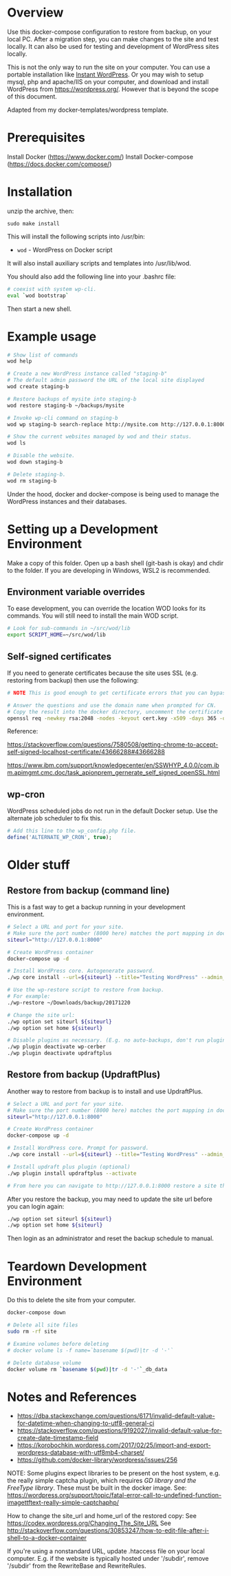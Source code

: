Overview
========

Use this docker-compose configuration to restore from backup, on your local PC. After a migration step, you can make changes to the site and test locally. It can also be used for testing and development of WordPress sites locally.

This is not the only way to run the site on your computer. You can use a portable installation like [Instant WordPress](http://www.instantwp.com/). Or you may wish to setup mysql, php and apache/IIS on your computer, and download and install WordPress from <https://wordpress.org/>. However that is beyond the scope of this document.

Adapted from my docker-templates/wordpress template.


Prerequisites
=============

Install Docker (https://www.docker.com/)
Install Docker-compose (https://docs.docker.com/compose/)


Installation
============

unzip the archive, then:

```
sudo make install
```

This will install the following scripts into /usr/bin:

- `wod` - WordPress on Docker script

It will also install auxiliary scripts and templates into /usr/lib/wod.

You should also add the following line into your .bashrc file:

```bash
# coexist with system wp-cli.
eval `wod bootstrap`
```

Then start a new shell.

Example usage
=============

```sh
# Show list of commands
wod help

# Create a new WordPress instance called "staging-b"
# The default admin password the URL of the local site displayed
wod create staging-b

# Restore backups of mysite into staging-b
wod restore staging-b ~/backups/mysite

# Invoke wp-cli command on staging-b
wod wp staging-b search-replace http://mysite.com http://127.0.0.1:8000

# Show the current websites managed by wod and their status.
wod ls

# Disable the website.
wod down staging-b

# Delete staging-b.
wod rm staging-b
```

Under the hood, docker and docker-compose is being used to manage the WordPress instances and their databases.


# Setting up a Development Environment

Make a copy of this folder. Open up a bash shell (git-bash is okay) and chdir to the folder. If you are developing in Windows, WSL2 is recommended.

## Environment variable overrides

To ease development, you can override the location WOD looks for its commands.
You will still need to install the main WOD script.

```bash
# Look for sub-commands in ~/src/wod/lib
export SCRIPT_HOME=~/src/wod/lib
```

## Self-signed certificates

If you need to generate certificates because the site uses SSL (e.g. restoring from backup) then use the following:

```bash
# NOTE This is good enough to get certificate errors that you can bypass. For full working certificates, see the stackoverflow reference. https://stackoverflow.com/questions/7580508/getting-chrome-to-accept-self-signed-localhost-certificate/43666288#43666288

# Answer the questions and use the domain name when prompted for CN.
# Copy the result into the docker directory, uncomment the certificate lines in the Dockerfile, and rebuild the image.
openssl req -newkey rsa:2048 -nodes -keyout cert.key -x509 -days 365 -out cert.pem
```

Reference:

https://stackoverflow.com/questions/7580508/getting-chrome-to-accept-self-signed-localhost-certificate/43666288#43666288

https://www.ibm.com/support/knowledgecenter/en/SSWHYP_4.0.0/com.ibm.apimgmt.cmc.doc/task_apionprem_gernerate_self_signed_openSSL.html

## wp-cron

WordPress scheduled jobs do not run in the default Docker setup. Use the alternate job scheduler to fix this.

```php
# Add this line to the wp_config.php file.
define('ALTERNATE_WP_CRON', true);
```

# Older stuff

## Restore from backup (command line)

This is a fast way to get a backup running in your development environment.

```bash
# Select a URL and port for your site.
# Make sure the port number (8000 here) matches the port mapping in docker-compose.yml.
siteurl="http://127.0.0.1:8000"

# Create WordPress container
docker-compose up -d

# Install WordPress core. Autogenerate password.
./wp core install --url=${siteurl} --title="Testing WordPress" --admin_user="admin" --admin_email="admin@127.0.0.1"

# Use the wp-restore script to restore from backup.
# For example:
./wp-restore ~/Downloads/backup/20171220

# Change the site url:
./wp option set siteurl ${siteurl}
./wp option set home ${siteurl}

# Disable plugins as necessary. (E.g. no auto-backups, don't run plugins known to fail after a restore.)
./wp plugin deactivate wp-cerber
./wp plugin deactivate updraftplus
```

## Restore from backup (UpdraftPlus)

Another way to restore from backup is to install and use UpdraftPlus.
```bash
# Select a URL and port for your site.
# Make sure the port number (8000 here) matches the port mapping in docker-compose.yml.
siteurl="http://127.0.0.1:8000"

# Create WordPress container
docker-compose up -d

# Install WordPress core. Prompt for password.
./wp core install --url=${siteurl} --title="Testing WordPress" --admin_user="admin" --admin_email="admin@127.0.0.1" --prompt=admin_password

# Install updraft plus plugin (optional)
./wp plugin install updraftplus --activate

# From here you can navigate to http://127.0.0.1:8000 restore a site through UpdraftPlus.
```

After you restore the backup, you may need to update the site url before you can login again:

```bash
./wp option set siteurl ${siteurl}
./wp option set home ${siteurl}
```

Then login as an administrator and reset the backup schedule to manual.

# Teardown Development Environment

Do this to delete the site from your computer.

```bash
docker-compose down

# Delete all site files
sudo rm -rf site

# Examine volumes before deleting
# docker volume ls -f name=`basename $(pwd)|tr -d '-'`

# Delete database volume
docker volume rm `basename $(pwd)|tr -d '-'`_db_data
```

# Notes and References

- <https://dba.stackexchange.com/questions/6171/invalid-default-value-for-datetime-when-changing-to-utf8-general-ci>
- <https://stackoverflow.com/questions/9192027/invalid-default-value-for-create-date-timestamp-field>
- <https://korobochkin.wordpress.com/2017/02/25/import-and-export-wordpress-database-with-utf8mb4-charset/>
- <https://github.com/docker-library/wordpress/issues/256>

NOTE: Some plugins expect libraries to be present on the host system, e.g. the really simple captcha plugin, which requires *GD library and the FreeType library*. These must be built in the docker image. See: https://wordpress.org/support/topic/fatal-error-call-to-undefined-function-imagettftext-really-simple-captchaphp/

How to change the site_url and home_url of the restored copy:
See <https://codex.wordpress.org/Changing_The_Site_URL>
See <http://stackoverflow.com/questions/30853247/how-to-edit-file-after-i-shell-to-a-docker-container>

If you're using a nonstandard URL, update .htaccess file on your local computer. E.g. if the website is typically hosted under '/subdir', remove '/subdir' from the RewriteBase and RewriteRules.
